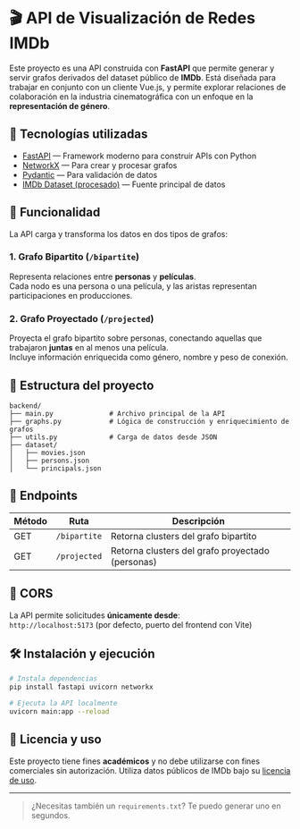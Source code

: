 # 🎬 API de Visualización de Redes IMDb

Este proyecto es una API construida con **FastAPI** que permite generar y servir grafos derivados del dataset público de **IMDb**. Está diseñada para trabajar en conjunto con un cliente Vue.js, y permite explorar relaciones de colaboración en la industria cinematográfica con un enfoque en la **representación de género**.

## 🚀 Tecnologías utilizadas

- [FastAPI](https://fastapi.tiangolo.com/) — Framework moderno para construir APIs con Python  
- [NetworkX](https://networkx.org/) — Para crear y procesar grafos  
- [Pydantic](https://docs.pydantic.dev/) — Para validación de datos  
- [IMDb Dataset (procesado)](https://www.imdb.com/interfaces/) — Fuente principal de datos  

## 🧠 Funcionalidad

La API carga y transforma los datos en dos tipos de grafos:

### 1. Grafo Bipartito (`/bipartite`)
Representa relaciones entre **personas** y **películas**.  
Cada nodo es una persona o una película, y las aristas representan participaciones en producciones.

### 2. Grafo Proyectado (`/projected`)
Proyecta el grafo bipartito sobre personas, conectando aquellas que trabajaron **juntas** en al menos una película.  
Incluye información enriquecida como género, nombre y peso de conexión.

## 📁 Estructura del proyecto

```
backend/
├── main.py              # Archivo principal de la API
├── graphs.py            # Lógica de construcción y enriquecimiento de grafos
├── utils.py             # Carga de datos desde JSON
├── dataset/
│   ├── movies.json
│   ├── persons.json
│   └── principals.json
```

## 🔁 Endpoints

| Método | Ruta           | Descripción                                     |
|--------|----------------|-------------------------------------------------|
| GET    | `/bipartite`   | Retorna clusters del grafo bipartito           |
| GET    | `/projected`   | Retorna clusters del grafo proyectado (personas) |

## 🔐 CORS

La API permite solicitudes **únicamente desde**:  
`http://localhost:5173` (por defecto, puerto del frontend con Vite)

## 🛠️ Instalación y ejecución

```bash
# Instala dependencias
pip install fastapi uvicorn networkx

# Ejecuta la API localmente
uvicorn main:app --reload
```

## 📄 Licencia y uso

Este proyecto tiene fines **académicos** y no debe utilizarse con fines comerciales sin autorización. Utiliza datos públicos de IMDb bajo su [licencia de uso](https://www.imdb.com/interfaces/).

---

> ¿Necesitas también un `requirements.txt`? Te puedo generar uno en segundos.
